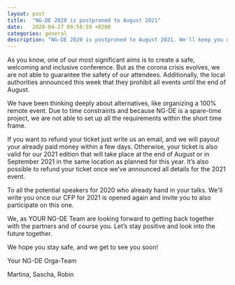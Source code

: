 ```yaml
---
layout: post
title:  "NG-DE 2020 is postproned to August 2021"
date:   2020-04-27 09:58:59 +0200
categories: general
description: "NG-DE 2020 is postproned to August 2021. We'll keep you updated with upcomming details about the 2021 edition."
---
```


As you know, one of our most significant aims is to create a safe, welcoming and inclusive conference. But as the corona crisis evolves, we are not able to guarantee the safety of our attendees. Additionally, the local authorities announced this week that they prohibit all events until the end of August. 

We have been thinking deeply about alternatives, like organizing a 100% remote event. Due to time constraints and because NG-DE is a spare-time project, we are not able to set up all the requirements within the short time frame. 

If you want to refund your ticket just write us an email, and we will payout your already paid money within a few days. Otherwise, your ticket is also valid for our 2021 edition that will take place at the end of August or in September 2021 in the same location as planned for this year. It’s also possible to refund your ticket once we’ve announced all details for the 2021 event.

To all the potential speakers for 2020 who already hand in your talks. We'll write you once our CFP for 2021 is opened again and invite you to also participate on this one. 

We, as YOUR NG-DE Team are looking forward to getting back together with the partners and of course you. Let’s stay positive and look into the future together.

We hope you stay safe, and we get to see you soon!

Your NG-DE Orga-Team

Martina, Sascha, Robin
